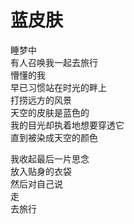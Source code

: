 # 蓝皮肤

睡梦中  
有人召唤我一起去旅行  
懵懂的我  
早已习惯站在时光的畔上  
打捞远方的风景  
天空的皮肤是蓝色的  
我的目光却执着地想要穿透它  
直到被染成天空的颜色  
  
我收起最后一片思念  
放入贴身的衣袋  
然后对自己说  
走  
去旅行  
